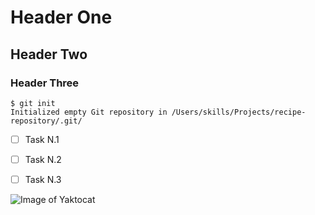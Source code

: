 # Header One
## Header Two
### Header Three

```
$ git init
Initialized empty Git repository in /Users/skills/Projects/recipe-repository/.git/
```

- [ ] Task N.1
- [ ] Task N.2
- [ ] Task N.3




![Image of Yaktocat](https://octodex.github.com/images/yaktocat.png)
